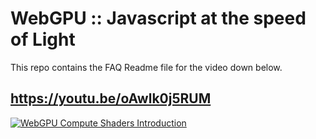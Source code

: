 # WebGPU :: Javascript at the speed of Light 

This repo contains the FAQ Readme file for the video down below.

## https://youtu.be/oAwlk0j5RUM
[![WebGPU Compute Shaders Introduction](https://github.com/visionary-3d/webgpu-faq/assets/64514807/eb3b86ce-5f24-4a3a-a03c-e7aad86cf6c5)](https://youtu.be/oAwlk0j5RUM)
